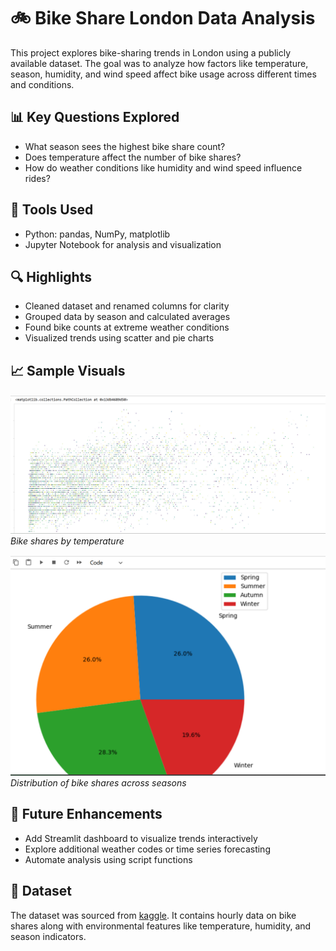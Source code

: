 # 🚲 Bike Share London Data Analysis

This project explores bike-sharing trends in London using a publicly available dataset. The goal was to analyze how factors like temperature, season, humidity, and wind speed affect bike usage across different times and conditions.

## 📊 Key Questions Explored
- What season sees the highest bike share count? 
- Does temperature affect the number of bike shares?
- How do weather conditions like humidity and wind speed influence rides?

## 🔧 Tools Used
- Python: pandas, NumPy, matplotlib
- Jupyter Notebook for analysis and visualization

## 🔍 Highlights
- Cleaned dataset and renamed columns for clarity
- Grouped data by season and calculated averages
- Found bike counts at extreme weather conditions
- Visualized trends using scatter and pie charts

## 📈 Sample Visuals
![Scatter chart](visuals/scatter_temperature_vs_count.png)
*Bike shares by temperature*

![Pie chart](visuals/pie_chart_season_distribution.png)
*Distribution of bike shares across seasons*

## 🚀 Future Enhancements
- Add Streamlit dashboard to visualize trends interactively
- Explore additional weather codes or time series forecasting
- Automate analysis using script functions

## 📁 Dataset
The dataset was sourced from [kaggle](https://www.kaggle.com/datasets/hmavrodiev/london-bike-sharing-dataset). It contains hourly data on bike shares along with environmental features like temperature, humidity, and season indicators.

